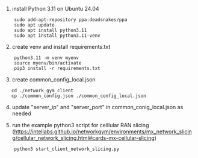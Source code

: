 1. install Python 3.11 on Ubuntu 24.04
  
```
    sudo add-apt-repository ppa:deadsnakes/ppa
    sudo apt update
    sudo apt install python3.11
    sudo apt install python3.11-venv
```

2. create venv and install requirements.txt 

```
    python3.11 -m venv myenv
    source myenv/bin/activate
    pip3 install -r requirements.txt
```


3. create common_config_local.json

```
   cd ./network_gym_client
   cp ./common_config.json ./common_config_local.json
```

4. update "server_ip" and "server_port" in common_conig_local.json as needed 


5. run the example python3 script for celllular RAN slicing (https://intellabs.github.io/networkgym/environments/mx_network_slicing/cellular_network_slicing.html#cards-mx-cellular-slicing) 

```
    python3 start_client_network_slicing.py 
```
